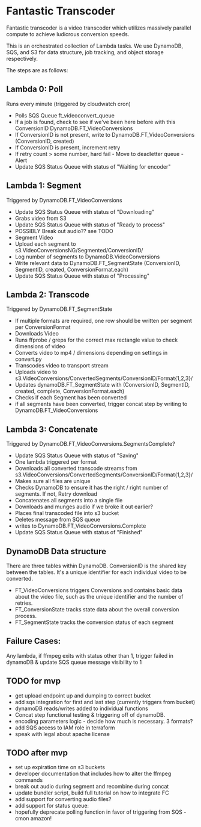 # Fantastic Transcoder

Fantastic transcoder is a video transcoder which utilizes massively parallel compute to achieve ludicrous conversion speeds.

This is an orchestrated collection of Lambda tasks. We use DynamoDB, SQS, and S3 for data structure, job tracking, and object storage respectively.

The steps are as follows:

## Lambda 0: Poll
Runs every minute (triggered by cloudwatch cron)
- Polls SQS Queue ft_videoconvert_queue
- If a job is found, check to see if we've been here before with this ConversionID DynamoDB.FT_VideoConversions
- If ConversionID is not present, write to DynamoDB.FT_VideoConversions (ConversionID, created)
- If ConversionID is present, increment retry
- If retry count > some number, hard fail - Move to deadletter queue - Alert
- Update SQS Status Queue with status of "Waiting for encoder"

## Lambda 1: Segment
Triggered by DynamoDB.FT_VideoConversions
- Update SQS Status Queue with status of "Downloading"
- Grabs video from S3
- Update SQS Status Queue with status of "Ready to process"
- POSSIBLY Break out audio?? see TODO
- Segment Video
- Upload each segment to s3.VideoConversionsNG/Segmented/ConversionID/
- Log number of segments to DynamoDB.VideoConversions
- Write relevant data to DynamoDB.FT_SegmentState (ConversionID, SegmentID, created, ConversionFormat.each)
- Update SQS Status Queue with status of "Processing"

## Lambda 2: Transcode
Triggered by DynamoDB.FT_SegmentState
- If multiple formats are required, one row should be written per segment per ConversionFormat
- Downloads Video
- Runs ffprobe / greps for the correct max rectangle value to check dimensions of video
- Converts video to mp4 / dimensions depending on settings in convert.py
- Transcodes video to transport stream
- Uploads video to s3.VideoConversions/ConvertedSegments/ConversionID/Format{1,2,3}/
- Updates dynamoDB.FT_SegmentState with (ConversionID, SegmentID, created, complete, ConversionFormat.each)
- Checks if each Segment has been converted
- if all segments have been converted, trigger concat step by writing to DynamoDB.FT_VideoConversions

## Lambda 3: Concatenate
Triggered by DynamoDB.FT_VideoConversions.SegmentsComplete?
- Update SQS Status Queue with status of "Saving"
- One lambda triggered per format
- Downloads all converted transcode streams from s3.VideoConversions/ConvertedSegments/ConversionID/Format{1,2,3}/
- Makes sure all files are unique
- Checks DynamoDB to ensure it has the right / right number of segments. If not, Retry download
- Concatenates all segments into a single file
- Downloads and munges audio if we broke it out earlier?
- Places final transcoded file into s3 bucket
- Deletes message from SQS queue
- writes to DynamoDB.FT_VideoConversions.Complete
- Update SQS Status Queue with status of "Finished"

## DynamoDB Data structure
There are three tables within DynamoDB. ConversionID is the shared key between the tables. It's a unique identifier for each individual video to be converted.
- FT_VideoConversions triggers Conversions and contains basic data about the video file, such as the unique identifier and the number of retries.
- FT_ConversionState tracks state data about the overall conversion process.
- FT_SegmentState tracks the conversion status of each segment


## Failure Cases:
Any lambda, if ffmpeg exits with status other than 1, trigger failed in dynamoDB & update SQS queue message visibility to 1

## TODO for mvp
- get upload endpoint up and dumping to correct bucket
- add sqs integration for first and last step (currently triggers from bucket)
- dynamoDB reads/writes added to individual functions
- Concat step functional testing & triggering off of dynamoDB.
- encoding parameters logic - decide how much is necessary. 3 formats?
- add SQS access to IAM role in terraform
- speak with legal about apache license

## TODO after mvp
- set up expiration time on s3 buckets
- developer documentation that includes how to alter the ffmpeg commands
- break out audio during segment and recombine during concat
- update bundler script, build full tutorial on how to integrate FC
- add support for converting audio files?
- add support for status queue:
- hopefully deprecate polling function in favor of triggering from SQS -
  cmon amazon!
